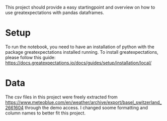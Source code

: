 
This project should provide a easy startingpoint and overview on how to use greatexpectations with pandas dataframes.

# Setup
To run the notebook, you need to have an installation of python with the package greatexpectations installed running. To install greatexpectations, please follow this guide: https://docs.greatexpectations.io/docs/guides/setup/installation/local/

# Data
The csv files in this project were freely extracted from https://www.meteoblue.com/en/weather/archive/export/basel_switzerland_2661604 through the demo access. I changed soome formatting and column names to better fit this project.
